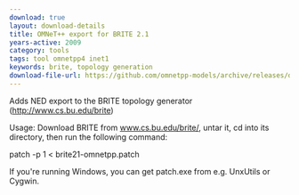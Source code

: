 ```yaml
---
download: true
layout: download-details
title: OMNeT++ export for BRITE 2.1
years-active: 2009
category: tools
tags: tool omnetpp4 inet1
keywords: brite, topology generation
download-file-url: https://github.com/omnetpp-models/archive/releases/download/tools/brite21-omnetpp-patch.tgz
---
```


Adds NED export to the BRITE topology generator (http://www.cs.bu.edu/brite)

Usage: Download BRITE from www.cs.bu.edu/brite/, untar it, cd into its directory, then run the following command:

  patch -p 1 < brite21-omnetpp.patch

If you're running Windows, you can get patch.exe from e.g. UnxUtils or Cygwin.
